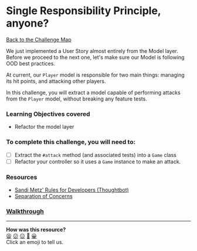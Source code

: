 # Single Responsibility Principle, anyone?

[Back to the Challenge Map](README.md)

We just implemented a User Story almost entirely from the Model layer. Before we proceed to the next one, let's make sure our Model is following OOD best practices.

At current, our `Player` model is responsible for two main things: managing its hit points, and attacking other players.

In this challenge, you will extract a model capable of performing attacks from the `Player` model, without breaking any feature tests.

### Learning Objectives covered
- Refactor the model layer

### To complete this challenge, you will need to:

- [ ] Extract the `#attack` method (and associated tests) into a `Game` class
- [ ] Refactor your controller so it uses a `Game` instance to make an attack.

### Resources

- [Sandi Metz' Rules for Developers (Thoughtbot)](https://robots.thoughtbot.com/sandi-metz-rules-for-developers)
- [Separation of Concerns](https://en.wikipedia.org/wiki/Separation_of_concerns)

### [Walkthrough](walkthroughs/srp_anyone.md)

<!-- BEGIN GENERATED SECTION DO NOT EDIT -->

---

**How was this resource?**  
[😫](https://airtable.com/shrUJ3t7KLMqVRFKR?prefill_Repository=course&prefill_File=intro_to_the_web/srp_anyone.md&prefill_Sentiment=😫) [😕](https://airtable.com/shrUJ3t7KLMqVRFKR?prefill_Repository=course&prefill_File=intro_to_the_web/srp_anyone.md&prefill_Sentiment=😕) [😐](https://airtable.com/shrUJ3t7KLMqVRFKR?prefill_Repository=course&prefill_File=intro_to_the_web/srp_anyone.md&prefill_Sentiment=😐) [🙂](https://airtable.com/shrUJ3t7KLMqVRFKR?prefill_Repository=course&prefill_File=intro_to_the_web/srp_anyone.md&prefill_Sentiment=🙂) [😀](https://airtable.com/shrUJ3t7KLMqVRFKR?prefill_Repository=course&prefill_File=intro_to_the_web/srp_anyone.md&prefill_Sentiment=😀)  
Click an emoji to tell us.

<!-- END GENERATED SECTION DO NOT EDIT -->
